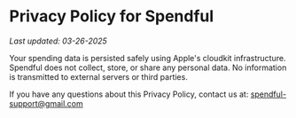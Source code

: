 # Privacy Policy for Spendful

_Last updated: 03-26-2025_

Your spending data is persisted safely using Apple's cloudkit infrastructure. Spendful does not collect, store, or share any personal data. No information is transmitted to external servers or third parties. 

If you have any questions about this Privacy Policy, contact us at: spendful-support@gmail.com
